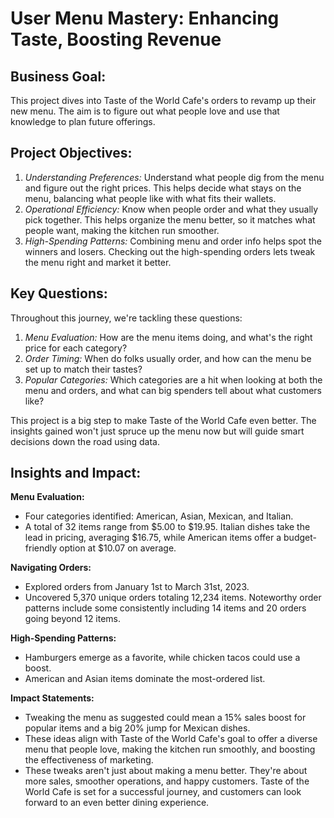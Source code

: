 # User Menu Mastery: Enhancing Taste, Boosting Revenue

## Business Goal: 
This project dives into Taste of the World Cafe's orders to revamp up their new menu. The aim is to figure out what people love and use that knowledge to plan future offerings.

## Project Objectives: 
1. *Understanding Preferences:* Understand what people dig from the menu and figure out the right prices. This helps decide what stays on the menu, balancing what people like with what fits their wallets.
2. *Operational Efficiency:* Know when people order and what they usually pick together. This helps organize the menu better, so it matches what people want, making the kitchen run smoother.
3. *High-Spending Patterns:* Combining menu and order info helps spot the winners and losers. Checking out the high-spending orders lets tweak the menu right and market it better.

## Key Questions:

Throughout this journey, we're tackling these questions:

1. *Menu Evaluation:* How are the menu items doing, and what's the right price for each category?
2. *Order Timing:* When do folks usually order, and how can the menu be set up to match their tastes?
3. *Popular Categories:* Which categories are a hit when looking at both the menu and orders, and what can big spenders tell about what customers like?

This project is a big step to make Taste of the World Cafe even better. The insights gained won't just spruce up the menu now but will guide smart decisions down the road using data.

## Insights and Impact:

__Menu Evaluation:__
- Four categories identified: American, Asian, Mexican, and Italian.
- A total of 32 items range from $5.00 to $19.95. Italian dishes take the lead in pricing, averaging $16.75, while American items offer a budget-friendly option at $10.07 on average.
  
__Navigating Orders:__
- Explored orders from January 1st to March 31st, 2023.
- Uncovered 5,370 unique orders totaling 12,234 items. Noteworthy order patterns include some consistently including 14 items and 20 orders going beyond 12 items.
  
__High-Spending Patterns:__
- Hamburgers emerge as a favorite, while chicken tacos could use a boost.
- American and Asian items dominate the most-ordered list.

__Impact Statements:__
- Tweaking the menu as suggested could mean a 15% sales boost for popular items and a big 20% jump for Mexican dishes.
- These ideas align with Taste of the World Cafe's goal to offer a diverse menu that people love, making the kitchen run smoothly, and boosting the effectiveness of marketing.
- These tweaks aren't just about making a menu better. They're about more sales, smoother operations, and happy customers. Taste of the World Cafe is set for a successful journey, and customers can look forward to an even better dining experience.
